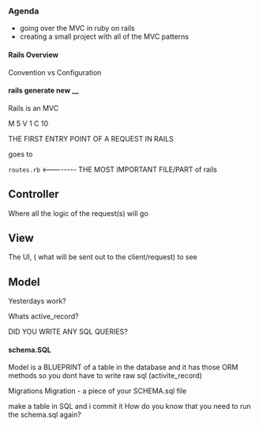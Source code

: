 ### Agenda ###

- going over the MVC in ruby on rails
- creating a small project with all of the MVC patterns

#### Rails Overview

Convention vs Configuration



#### rails generate new __


Rails is an MVC

M      5
V      1
C      10

THE FIRST ENTRY POINT OF A REQUEST IN RAILS

goes to 

`routes.rb` <-------- THE MOST IMPORTANT FILE/PART of rails 

## Controller

Where all the logic of the request(s) will go

## View

The UI, ( what will be sent out to the client/request) to see

## Model 

Yesterdays work?

Whats active_record?

DID YOU WRITE ANY SQL QUERIES?

#### schema.SQL 

<!--  CREATE USER
 <!-- CREATE CATS-->  

 Model is a BLUEPRINT of a table in the database
 and it has those ORM methods so you dont have to write raw sql (activite_record)

 Migrations
 Migration - a piece of your SCHEMA.sql file

 make a table in SQL
 and i commit it 
 How do you know that you need to run the schema.sql again?


